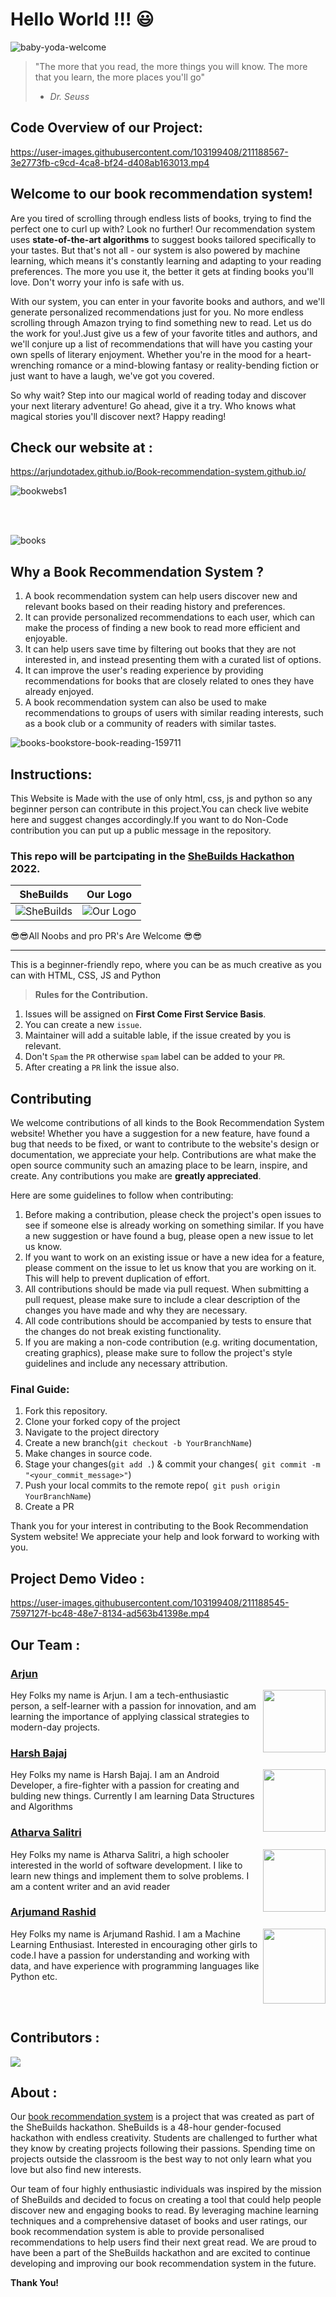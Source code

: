 # Hello World !!! :smiley: 

![baby-yoda-welcome](https://user-images.githubusercontent.com/121221252/211144445-9303c015-262a-41bb-b491-45e5f1e87be2.gif)

> "The more that you read, the more things you will know. The more that you learn, the more places you'll go"
> - <em>Dr. Seuss</em>

## Code Overview of our Project:
https://user-images.githubusercontent.com/103199408/211188567-3e2773fb-c9cd-4ca8-bf24-d408ab163013.mp4


## Welcome to our **book recommendation system!**

Are you tired of scrolling through endless lists of books, trying to find the perfect one to curl up with? Look no further! Our recommendation system uses **state-of-the-art algorithms** to suggest books tailored specifically to your tastes. But that's not all - our system is also powered by machine learning, which means it's constantly learning and adapting to your reading preferences. The more you use it, the better it gets at finding books you'll love. Don't worry your info is safe with us.

With our system, you can enter in your favorite books and authors, and we'll generate personalized recommendations just for you. No more endless scrolling through Amazon trying to find something new to read. Let us do the work for you!.Just give us a few of your favorite titles and authors, and we'll conjure up a list of recommendations that will have you casting your own spells of literary enjoyment. Whether you're in the mood for a heart-wrenching romance or a mind-blowing fantasy or reality-bending fiction or just want to have a laugh, we've got you covered.

So why wait? Step into our magical world of reading today and discover your next literary adventure!
Go ahead, give it a try. Who knows what magical stories you'll discover next? Happy reading!

## Check our website at : 
https://arjundotadex.github.io/Book-recommendation-system.github.io/

![bookwebs1](https://user-images.githubusercontent.com/121221252/211184927-685b8cbb-3912-4eff-928b-eb5a6a0bfc88.jpg)


<br/><br/>

![books](https://user-images.githubusercontent.com/121221252/211144493-3d484ad4-a5f8-4a22-9563-9a3bf45ea1ac.gif)

## Why a Book Recommendation System ?

1. A book recommendation system can help users discover new and relevant books based on their reading history and preferences.
2. It can provide personalized recommendations to each user, which can make the process of finding a new book to read more efficient and enjoyable.
3. It can help users save time by filtering out books that they are not interested in, and instead presenting them with a curated list of options.
4. It can improve the user's reading experience by providing recommendations for books that are closely related to ones they have already enjoyed.
5. A book recommendation system can also be used to make recommendations to groups of users with similar reading interests, such as a book club or a community of readers with similar tastes.

![books-bookstore-book-reading-159711](https://user-images.githubusercontent.com/121221252/211144906-df40966b-9e1e-407b-af58-111817dbafb4.jpg)

## Instructions:
This Website is Made with the use of only html, css, js and python so any beginner person can contribute in this project.You can check live webite here and suggest changes accordingly.If you want to do Non-Code contribution you can put up a public message in the repository.

### This repo will be partcipating in the [SheBuilds Hackathon](https://www.shebuilds.tech/) 2022.
|SheBuilds|Our Logo|
|:-:|:-:|
|![SheBuilds](https://static.wixstatic.com/media/96af3c_a6a8dd53dfd34e56ad68978a4232b4a7~mv2.png/v1/fill/w_144,h_144,al_c,q_95,enc_auto/Logo_of_SheBuilds-removebg-preview.png)|![Our Logo](https://media.discordapp.net/attachments/982288910631710790/1061531428225040514/Books_Recommendation_Logo.png)|


😎😎All Noobs and pro PR's Are  Welcome 😎😎<br><hr>

This is a beginner-friendly repo, where you can be as much creative as you can with HTML, CSS, JS and Python

> **Rules for the Contribution.**
1. Issues will be assigned on **First Come First Service Basis**.
2. You can create a new `issue`.
3. Maintainer will add a suitable lable, if the issue created by you is relevant.
4. Don't `Spam` the `PR` otherwise `spam` label can be added to your `PR`.
5. After creating a `PR` link the issue also.

## Contributing

We welcome contributions of all kinds to the Book Recommendation System website! Whether you have a suggestion for a new feature, have found a bug that needs to be fixed, or want to contribute to the website's design or documentation, we appreciate your help.
Contributions are what make the open source community such an amazing place to be learn, inspire, and create. Any contributions you make are **greatly appreciated**.

Here are some guidelines to follow when contributing:

1. Before making a contribution, please check the project's open issues to see if someone else is already working on something similar. If you have a new suggestion or    have found a bug, please open a new issue to let us know.
2. If you want to work on an existing issue or have a new idea for a feature, please comment on the issue to let us know that you are working on it. This will help to    prevent duplication of effort.
3. All contributions should be made via pull request. When submitting a pull request, please make sure to include a clear description of the changes you have made and    why they are necessary.
4. All code contributions should be accompanied by tests to ensure that the changes do not break existing functionality.
5. If you are making a non-code contribution (e.g. writing documentation, creating graphics), please make sure to follow the project's style guidelines and include any    necessary attribution.

### Final Guide:
1. Fork this repository.
2. Clone your forked copy of the project
3. Navigate to the project directory
4. Create a new branch(`git checkout -b YourBranchName`)
5. Make changes in source code.
6. Stage your changes(`git add .`) & commit your changes(` git commit -m "<your_commit_message>"`)
7. Push your local commits to the remote repo(` git push origin YourBranchName`)
8. Create a PR

Thank you for your interest in contributing to the Book Recommendation System website! We appreciate your help and look forward to working with you.


## Project Demo Video :

https://user-images.githubusercontent.com/103199408/211188545-7597127f-bc48-48e7-8134-ad563b41398e.mp4


## Our Team :
### [Arjun](https://github.com/Arjundotadex)
<img align="right" width="100" height="100" src="https://arjundotadex.github.io/Book-recommendation-system.github.io/images/arjun.jpg">

Hey Folks my name is Arjun. I am a tech-enthusiastic person, a self-learner with a passion for innovation, and am learning the importance of applying classical strategies to modern-day projects.

### [Harsh Bajaj](https://github.com/dexten32)
<img align="right" width="100" height="100" src="https://arjundotadex.github.io/Book-recommendation-system.github.io/images/harsh.jpg">

Hey Folks my name is Harsh Bajaj. I am an Android Developer, a fire-fighter with a passion for creating and bulding new things. Currently I am learning Data Structures and Algorithms

### [Atharva Salitri](https://github.com/the-amazing-atharva)
<img align="right" width="100" height="100" src="https://arjundotadex.github.io/Book-recommendation-system.github.io/images/aatharv.jpg">

Hey Folks my name is Atharva Salitri, a high schooler interested in the world of software development. I like to learn new things and implement them to solve problems. I am a content writer and an avid reader

### [Arjumand Rashid](https://github.com/arjumand25)
<img align="right" width="100" height="120" src="https://arjundotadex.github.io/Book-recommendation-system.github.io/images/arjumand.jpg">

Hey Folks my name is Arjumand Rashid. I am a Machine Learning Enthusiast. Interested in encouraging other girls to code.I have a passion for understanding and working with data, and have experience with programming languages like Python etc.

<br/><br/>

## Contributors :
<a href="https://github.com/Arjundotadex/Book-recommendation-system.github.io/graphs/contributors">
  <img src="https://contrib.rocks/image?repo=Arjundotadex/Book-recommendation-system.github.io" />
</a>

## About :
Our [book recommendation system](https://arjundotadex.github.io/Book-recommendation-system.github.io/) is a project that was created as part of the SheBuilds hackathon. SheBuilds is a 48-hour gender-focused hackathon with endless creativity. Students are challenged to further what they know by creating projects following their passions. Spending time on projects outside the classroom is the best way to not only learn what you love but also find new interests.

Our team of four highly enthusiastic individuals was inspired by the mission of SheBuilds and decided to focus on creating a tool that could help people discover new and engaging books to read. By leveraging machine learning techniques and a comprehensive dataset of books and user ratings, our book recommendation system is able to provide personalised recommendations to help users find their next great read. We are proud to have been a part of the SheBuilds hackathon and are excited to continue developing and improving our book recommendation system in the future.

**Thank You!**
